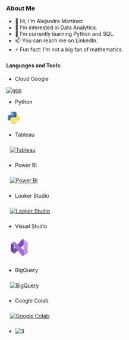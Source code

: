 ### About Me

- 👋 Hi, I’m Alejandra Martínez
- 👀 I’m interested in Data Analytics.
- 🌱 I’m currently learning Python and SQL.
- 📫  You can reach me on LinkedIn.
- ⚡  Fun fact: I’m not a big fan of mathematics.

<h4 align="left">Languages and Tools:</h3>
<p align="left">
  
  - Cloud Google
  
<a href="https://cloud.google.com" target="_blank" rel="noreferrer">
<img src="https://www.vectorlogo.zone/logos/google_cloud/google_cloud-icon.svg" alt="gcp" width="40" height="40"/> 
</a> 

- Python
  
<a href="https://www.python.org" target="_blank" rel="noreferrer">
<img src="https://raw.githubusercontent.com/devicons/devicon/master/icons/python/python-original.svg" alt="python" width="40" height="40"/> 
</a>

- Tableau

<a href="https://www.tableau.com/" target="_blank">
<img style="margin: 10px" src="https://profilinator.rishav.dev/skills-assets/tableau.svg" alt="Tableau" height="50" />
</a>  

- Power BI
   
<a href="https://powerbi.microsoft.com/en-us/" target="_blank">
<img style="margin: 10px" src="https://profilinator.rishav.dev/skills-assets/powerbi.png" alt="Power Bi" height="50" />
</a>  
</p>

- Looker Studio
  
<a href="https://lookerstudio.google.com/" target="_blank">
<img style="margin: 10px" src="https://www.gstatic.com/analytics-suite/header/suite/v2/ic_data_studio.svg" alt="Looker Studio" height="50" />
</a>

- Visual Studio
  
<a href="https://visualstudio.microsoft.com/" target="_blank">
<img style="margin: 10px" src="https://raw.githubusercontent.com/github/explore/main/topics/visual-studio/visual-studio.png" alt="Visual Studio" height="50" />
</a>

- BigQuery
  
<a href="https://cloud.google.com/bigquery" target="_blank">
<img style="margin: 10px" src="https://www.gstatic.com/analytics-suite/header/suite/v2/ic_bigquery.svg" alt="BigQuery" height="50" />
</a>

- Google Colab
  
<a href="https://colab.research.google.com/" target="_blank">
<img style="margin: 10px" src="https://upload.wikimedia.org/wikipedia/commons/thumb/d/d0/Google_Colaboratory_SVG_Logo.svg/512px-Google_Colaboratory_SVG_Logo.svg.png" alt="Google Colab" height="50" />
</a>

- ![3](https://github.com/user-attachments/assets/34a2b57e-9f22-42c7-bd87-7fd535ae4b4f)





